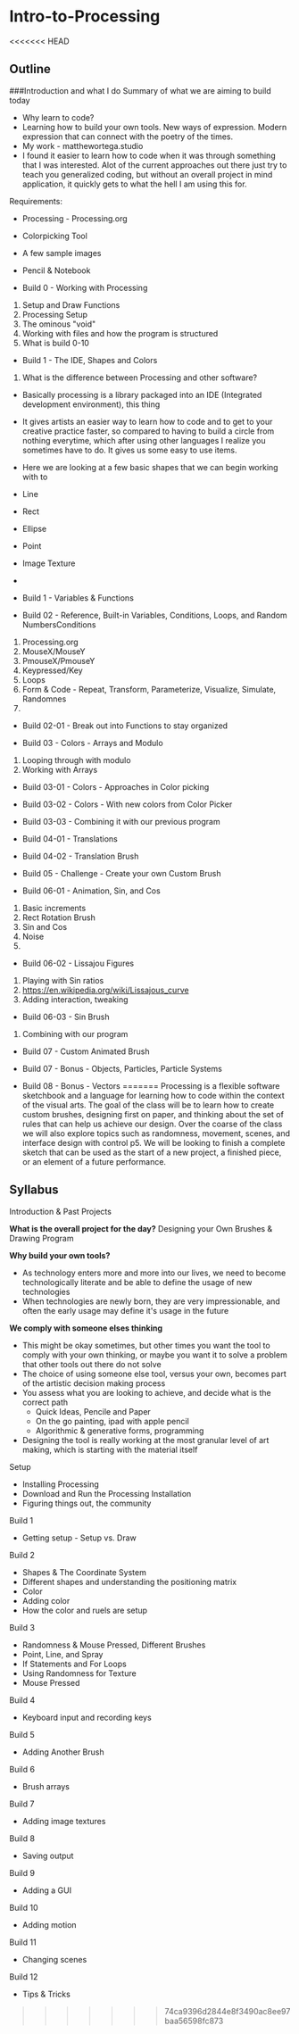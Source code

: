 # Intro-to-Processing

<<<<<<< HEAD
## Outline

###Introduction and what I do
Summary of what we are aiming to build today
- Why learn to code?
- Learning how to build your own tools. New ways of expression. Modern expression that can connect with the poetry of the times.
- My work - matthewortega.studio
- I found it easier to learn how to code when it was through something that I was interested. Alot of the current approaches out there just try to teach you generalized coding, but without an overall project in mind application, it quickly gets to what the hell I am using this for.

Requirements:
- Processing - Processing.org
- Colorpicking Tool
- A few sample images
- Pencil & Notebook

- Build 0 - Working with Processing
1. Setup and Draw Functions
2. Processing Setup
3. The ominous "void"
4. Working with files and how the program is structured
5. What is build 0-10

- Build 1 - The IDE, Shapes and Colors
1. What is the difference between Processing and other software? 
- Basically processing is a library packaged into an IDE (Integrated development environment), this thing
- It gives artists an easier way to learn how to code and to get to your creative practice faster, so compared to having to build a circle from nothing everytime, which after using other languages I realize you sometimes have to do. It gives us some easy to use items.
- Here we are looking at a few basic shapes that we can begin working with to 
- Line
- Rect
- Ellipse
- Point
- Image Texture
- 
- Build 1 - Variables & Functions

- Build 02 - Reference, Built-in Variables, Conditions, Loops, and Random NumbersConditions
1. Processing.org
2. MouseX/MouseY
3. PmouseX/PmouseY
4. Keypressed/Key
5. Loops
5. Form & Code - Repeat, Transform, Parameterize, Visualize, Simulate, Randomnes
6. 
- Build 02-01 - Break out into Functions to stay organized

- Build 03 - Colors - Arrays and Modulo
1. Looping through with modulo
2. Working with Arrays
- Build 03-01 - Colors - Approaches in Color picking
- Build 03-02 - Colors - With new colors from Color Picker
- Build 03-03 - Combining it with our previous program

- Build 04-01 - Translations
- Build 04-02 - Translation Brush

- Build 05 - Challenge - Create your own Custom Brush

- Build 06-01 - Animation, Sin, and Cos
1. Basic increments
2. Rect Rotation Brush
2. Sin and Cos
3. Noise
4. 
- Build 06-02 - Lissajou Figures
1. Playing with Sin ratios
2. https://en.wikipedia.org/wiki/Lissajous_curve
3. Adding interaction, tweaking
- Build 06-03 - Sin Brush
1. Combining with our program

- Build 07 - Custom Animated Brush

- Build 07 - Bonus - Objects, Particles, Particle Systems
- Build 08 - Bonus - Vectors
=======
Processing is a flexible software sketchbook and a language for learning how to code within the context of the visual arts.  The goal of the class will be to learn how to create custom brushes, designing first on paper, and thinking about the set of rules that can help us achieve our design. Over the coarse of the class we will also explore topics such as randomness, movement, scenes, and interface design with control p5. We will be looking to finish a complete sketch that can be used as the start of a new project, a finished piece, or an element of a future performance.

## Syllabus

Introduction & Past Projects

**What is the overall project for the day?**
Designing your Own Brushes & Drawing Program

**Why build your own tools?**

- As technology enters more and more into our lives, we need to become technologically literate and be able to define the usage of new technologies
- When technologies are newly born, they are very impressionable, and often the early usage may define it's usage in the future

**We comply with someone elses thinking**

- This might be okay sometimes, but other times you want the tool to comply with your own thinking, or maybe you want it to solve a problem that other tools out there do not solve
- The choice of using someone else tool, versus your own, becomes part of the artistic decision making process
- You assess what you are looking to achieve, and decide what is the correct path
  - Quick Ideas, Pencile and Paper
  - On the go painting, ipad with apple pencil
  - Algorithmic & generative forms, programming
- Designing the tool is really working at the most granular level of art making, which is starting with the material itself

Setup

- Installing Processing
- Download and Run the Processing Installation
- Figuring things out, the community

Build 1

- Getting setup - Setup vs. Draw

Build 2

  - Shapes & The Coordinate System
  - Different shapes and understanding the positioning matrix
  - Color
  - Adding color
  - How the color and ruels are setup
  
Build 3
- Randomness & Mouse Pressed, Different Brushes
- Point, Line, and Spray
- If Statements and For Loops
- Using Randomness for Texture
- Mouse Pressed

Build 4
- Keyboard input and recording keys

Build 5
- Adding Another Brush

Build 6
- Brush arrays

Build 7
- Adding image textures

Build 8
- Saving output

Build 9
- Adding a GUI

Build 10
- Adding motion

Build 11
- Changing scenes

Build 12
- Tips & Tricks
>>>>>>> 74ca9396d2844e8f3490ac8ee97baa56598fc873
